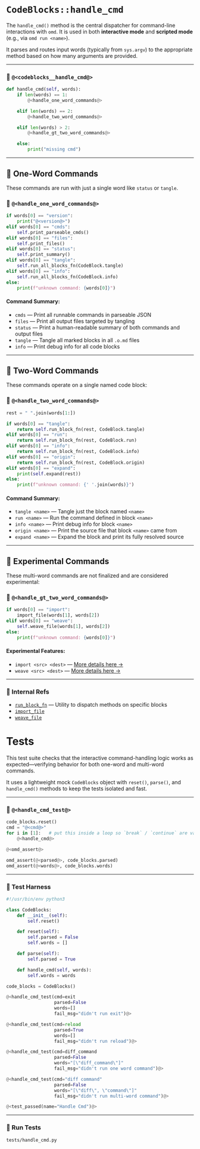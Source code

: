 # `CodeBlocks::handle_cmd`

The `handle_cmd()` method is the central dispatcher for command-line interactions with `omd`. It is used in both **interactive mode** and **scripted mode** (e.g., via `omd run <name>`).

It parses and routes input words (typically from `sys.argv`) to the appropriate method based on how many arguments are provided.

---

### 🔗 `@<codeblocks__handle_cmd@>`

```python {name=codeblocks__handle_cmd}
def handle_cmd(self, words):
    if len(words) == 1:
        @<handle_one_word_commands@>

    elif len(words) == 2:
        @<handle_two_word_commands@>

    elif len(words) > 2:
        @<handle_gt_two_word_commands@>

    else:
        print("missing cmd")
```

---

## 🧩 One-Word Commands

These commands are run with just a single word like `status` or `tangle`.

### 🔗 `@<handle_one_word_commands@>`

```python {name=handle_one_word_commands}
if words[0] == "version":
    print("@<version@>")
elif words[0] == "cmds":
    self.print_parseable_cmds()
elif words[0] == "files":
    self.print_files()
elif words[0] == "status":
    self.print_summary()
elif words[0] == "tangle":
    self.run_all_blocks_fn(CodeBlock.tangle)
elif words[0] == "info":
    self.run_all_blocks_fn(CodeBlock.info)
else:
    print(f"unknown command: {words[0]}")
```

#### Command Summary:

* `cmds` — Print all runnable commands in parseable JSON
* `files` — Print all output files targeted by tangling
* `status` — Print a human-readable summary of both commands and output files
* `tangle` — Tangle all marked blocks in all `.o.md` files
* `info` — Print debug info for all code blocks

---

## 🧩 Two-Word Commands

These commands operate on a single named code block:

### 🔗 `@<handle_two_word_commands@>`

```python {name=handle_two_word_commands}
rest = " ".join(words[1:])

if words[0] == "tangle":
    return self.run_block_fn(rest, CodeBlock.tangle)
elif words[0] == "run":
    return self.run_block_fn(rest, CodeBlock.run)
elif words[0] == "info":
    return self.run_block_fn(rest, CodeBlock.info)
elif words[0] == "origin":
    return self.run_block_fn(rest, CodeBlock.origin)
elif words[0] == "expand":
    print(self.expand(rest))
else:
    print(f"unknown command: {' '.join(words)}")
```

#### Command Summary:

* `tangle <name>` — Tangle just the block named `<name>`
* `run <name>` — Run the command defined in block `<name>`
* `info <name>` — Print debug info for block `<name>`
* `origin <name>` — Print the source file that block `<name>` came from
* `expand <name>` — Expand the block and print its fully resolved source

---

## 🧪 Experimental Commands

These multi-word commands are not finalized and are considered experimental:

### 🔗 `@<handle_gt_two_word_commands@>`

```python {name=handle_gt_two_word_commands}
if words[0] == "import":
    import_file(words[1], words[2])
elif words[0] == "weave":
    self.weave_file(words[1], words[2])
else:
    print(f"unknown command: {words[0]}")
```

#### Experimental Features:

* `import <src> <dest>` — [More details here →](experimental_features.o.md)
* `weave <src> <dest>` — [More details here →](experimental_features.o.md)

---

### 🧵 Internal Refs

* [`run_block_fn`](f_run_block_fn.o.md) — Utility to dispatch methods on specific blocks
* [`import_file`](experimental_features.o.md)
* [`weave_file`](experimental_features.o.md)


# Tests

This test suite checks that the interactive command-handling logic works as expected—verifying behavior for both one-word and multi-word commands.

It uses a lightweight mock `CodeBlocks` object with `reset()`, `parse()`, and `handle_cmd()` methods to keep the tests isolated and fast.

---

### 🔗 `@<handle_cmd_test@>`

```python {name=handle_cmd_test}
code_blocks.reset()
cmd = "@<cmd@>"
for i in [1]:   # put this inside a loop so `break` / `continue` are valid
    @<handle_cmd@>

@<omd_assert@>

omd_assert(@<parsed@>, code_blocks.parsed)
omd_assert(@<words@>, code_blocks.words)
```

---

### 🔧 Test Harness

```python {tangle=tests/handle_cmd.py}
#!/usr/bin/env python3

class CodeBlocks:
    def __init__(self):
        self.reset()

    def reset(self):
        self.parsed = False
        self.words = []

    def parse(self):
        self.parsed = True

    def handle_cmd(self, words):
        self.words = words

code_blocks = CodeBlocks()

@<handle_cmd_test(cmd=exit
                  parsed=False
                  words=[]
                  fail_msg="didn't run exit")@>

@<handle_cmd_test(cmd=reload
                  parsed=True
                  words=[]
                  fail_msg="didn't run reload")@>

@<handle_cmd_test(cmd=diff_command
                  parsed=False
                  words="[\"diff_command\"]"
                  fail_msg="didn't run one word command")@>

@<handle_cmd_test(cmd="diff command"
                  parsed=False
                  words="[\"diff\", \"command\"]"
                  fail_msg="didn't run multi-word command")@>

@<test_passed(name="Handle Cmd")@>
```

---

### 🧪 Run Tests


```bash {name=handle_cmd_tests menu=true}
tests/handle_cmd.py
```
